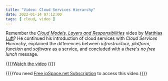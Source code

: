 ```yaml
---
title: "Video: Cloud Services Hierarchy"
date: 2022-01-14 07:12:00
tags: [ cloud, video ]
---
```

Remember the *[Cloud Models, Layers and Responsibilities](/2019/12/video-cloud-models-layers-and.html)* video by [Matthias Luft](https://www.ipspace.net/Author:Matthias_Luft)? He continued his introduction of cloud services with *Cloud Services Hierarchy*, explained the differences between *infrastructure*, *platform*, *function* and *software* as a service, and concluded with a *there's no free lunch* message.

{{<jump>}}[Watch the video](https://my.ipspace.net/bin/get/Cloud101/2%20-%20Cloud%20Services%20Hierarchy.mp4?doccode=Cloud101)
{{</jump>}}

{{<note info>}}You need [Free ipSpace.net Subscription](https://www.ipspace.net/Subscription/Free) to access this video.{{</note>}}